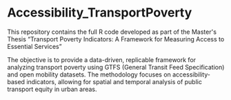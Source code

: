 # Accessibility_TransportPoverty
This repository contains the full R code developed as part of the Master's Thesis “Transport Poverty Indicators: A Framework for Measuring Access to Essential Services”

The objective is to provide a data-driven, replicable framework for analyzing transport poverty using GTFS (General Transit Feed Specification) and open mobility datasets. The methodology focuses on accessibility-based indicators, allowing for spatial and temporal analysis of public transport equity in urban areas.
